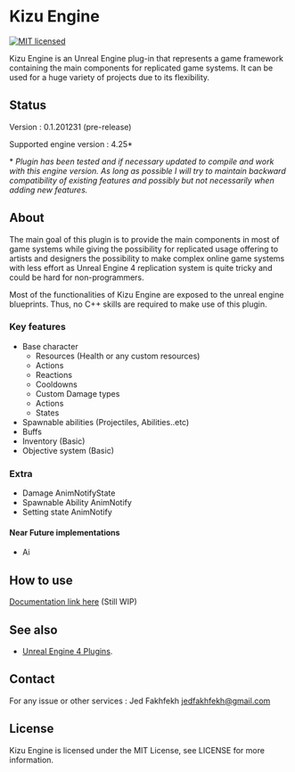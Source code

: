 Kizu Engine
============

[![MIT licensed](https://img.shields.io/badge/license-MIT-blue.svg)](LICENSE)

Kizu Engine is an Unreal Engine plug-in that represents a game framework containing the main components for replicated game systems.
It can be used for a huge variety of projects due to its flexibility.

Status
------

Version : 0.1.201231 (pre-release)

Supported engine version : 4.25*

\* *Plugin has been tested and if necessary updated to compile and work with this engine version. As long as possible I will try to maintain backward compatibility of existing features and possibly but not necessarily when adding new features.*

About
-----

The main goal of this plugin is to provide the main components in most of game systems while giving the possibility for replicated usage offering to artists and designers the possibility to make complex online game systems with less effort as Unreal Engine 4 replication system is quite tricky and could be hard for non-programmers.

Most of the functionalities of Kizu Engine are exposed to the unreal engine blueprints. Thus, no C++ skills are required to make use of this plugin.



### Key features
- Base character
  - Resources (Health or any custom resources)
  - Actions
  - Reactions
  - Cooldowns
  - Custom Damage types
  - Actions
  - States
- Spawnable abilities (Projectiles, Abilities..etc)
- Buffs
- Inventory (Basic)
- Objective system (Basic)
### Extra
- Damage AnimNotifyState
- Spawnable Ability AnimNotify
- Setting state AnimNotify

#### Near Future implementations
- Ai



How to use
-----
[Documentation link here](https://hiro-ke.github.io/UE4-KizuEngine/) (Still WIP)


See also
--------

 - [Unreal Engine 4 Plugins](https://docs.unrealengine.com/en-US/Programming/Plugins/index.html).
 
Contact
--------
For any issue or other services :
  Jed Fakhfekh
  jedfakhfekh@gmail.com

License
-------

Kizu Engine is licensed under the MIT License, see LICENSE for more information.
